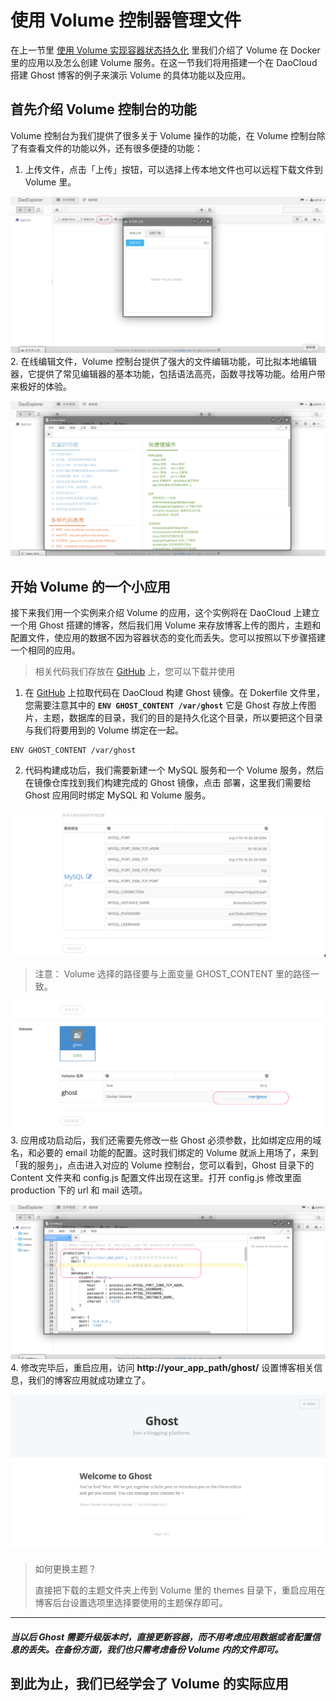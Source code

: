 # 使用 Volume 控制器管理文件
在上一节里 [使用 Volume 实现容器状态持久化](url) 里我们介绍了 Volume 在 Docker 里的应用以及怎么创建 Volume 服务。在这一节我们将用搭建一个在 DaoCloud 搭建 Ghost 博客的例子来演示 Volume 的具体功能以及应用。
## 首先介绍 Volume 控制台的功能
Volume 控制台为我们提供了很多关于 Volume 操作的功能，在 Volume 控制台除了有查看文件的功能以外，还有很多便捷的功能：
1. 上传文件，点击「上传」按钮，可以选择上传本地文件也可以远程下载文件到 Volume 里。

  ![](image_1.png)
2. 在线编辑文件，Volume 控制台提供了强大的文件编辑功能，可比拟本地编辑器，它提供了常见编辑器的基本功能，包括语法高亮，函数寻找等功能。给用户带来极好的体验。

  ![](image_2.png)

## 开始 Volume 的一个小应用
接下来我们用一个实例来介绍 Volume 的应用，这个实例将在 DaoCloud 上建立一个用 Ghost 搭建的博客，然后我们用 Volume 来存放博客上传的图片，主题和配置文件，使应用的数据不因为容器状态的变化而丢失。您可以按照以下步骤搭建一个相同的应用。
> 相关代码我们存放在 [GitHub](https://github.com/yxwzaxns/ghost.git) 上，您可以下载并使用

1. 在 [GitHub](https://github.com/yxwzaxns/ghost.git) 上拉取代码在 DaoCloud 构建 Ghost 镜像。在 Dokerfile 文件里，您需要注意其中的 **`ENV GHOST_CONTENT /var/ghost`** 它是 Ghost 存放上传图片，主题，数据库的目录，我们的目的是持久化这个目录，所以要把这个目录与我们将要用到的 Volume 绑定在一起。

  ```
  ENV GHOST_CONTENT /var/ghost
  ```
2. 代码构建成功后，我们需要新建一个 MySQL 服务和一个 Volume 服务，然后在镜像仓库找到我们构建完成的 Ghost 镜像，点击 部署，这里我们需要给 Ghost 应用同时绑定 MySQL 和 Volume 服务。

  ![](image_5.png)

  > 注意： Volume 选择的路径要与上面变量 GHOST_CONTENT 里的路径一致。

  ![](image_6.png)
3. 应用成功启动后，我们还需要先修改一些 Ghost 必须参数，比如绑定应用的域名，和必要的 email 功能的配置。这时我们绑定的 Volume 就派上用场了，来到「我的服务」，点击进入对应的 Volume 控制台，您可以看到，Ghost 目录下的 Content 文件夹和 config.js 配置文件出现在这里。打开 config.js 修改里面 production 下的 url 和 mail 选项。

  ![](image_4.png)
4. 修改完毕后，重启应用，访问 **http://your_app_path/ghost/** 设置博客相关信息，我们的博客应用就成功建立了。

  ![](image_7.png)
  > 如何更换主题？
  >  
  > 直接把下载的主题文件夹上传到 Volume 里的 themes 目录下，重启应用在博客后台设置选项里选择要使用的主题保存即可。

***

##### 当以后 Ghost 需要升级版本时，直接更新容器，而不用考虑应用数据或者配置信息的丢失。在备份方面，我们也只需考虑备份 Volume 内的文件即可。
## 到此为止，我们已经学会了 Volume 的实际应用
